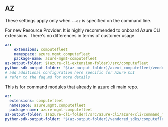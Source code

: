 ## AZ

These settings apply only when `--az` is specified on the command line.

For new Resource Provider. It is highly recommended to onboard Azure CLI extensions. There's no differences in terms of customer usage. 

``` yaml $(az) && $(target-mode) != 'core'
az:
    extensions: computefleet
    namespace: azure.mgmt.computefleet
    package-name: azure-mgmt-computefleet
az-output-folder: $(azure-cli-extension-folder)/src/computefleet
python-sdk-output-folder: "$(az-output-folder)/azext_computefleet/vendored_sdks/computefleet"
# add additional configuration here specific for Azure CLI
# refer to the faq.md for more details
```



This is for command modules that already in azure cli main repo. 
``` yaml $(az) && $(target-mode) == 'core'
az:
  extensions: computefleet
  namespace: azure.mgmt.computefleet
  package-name: azure-mgmt-computefleet
az-output-folder: $(azure-cli-folder)/src/azure-cli/azure/cli/command_modules/computefleet
python-sdk-output-folder: "$(az-output-folder)/vendored_sdks/computefleet"
``` 